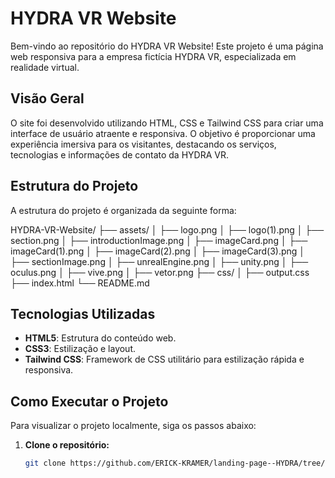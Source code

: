 # HYDRA VR Website

Bem-vindo ao repositório do HYDRA VR Website! Este projeto é uma página web responsiva para a empresa fictícia HYDRA VR, especializada em realidade virtual.

## Visão Geral

O site foi desenvolvido utilizando HTML, CSS e Tailwind CSS para criar uma interface de usuário atraente e responsiva. O objetivo é proporcionar uma experiência imersiva para os visitantes, destacando os serviços, tecnologias e informações de contato da HYDRA VR.

## Estrutura do Projeto

A estrutura do projeto é organizada da seguinte forma:

HYDRA-VR-Website/
├── assets/
│ ├── logo.png
│ ├── logo(1).png
│ ├── section.png
│ ├── introductionImage.png
│ ├── imageCard.png
│ ├── imageCard(1).png
│ ├── imageCard(2).png
│ ├── imageCard(3).png
│ ├── sectionImage.png
│ ├── unrealEngine.png
│ ├── unity.png
│ ├── oculus.png
│ ├── vive.png
│ ├── vetor.png
├── css/
│ ├── output.css
├── index.html
└── README.md


## Tecnologias Utilizadas

- **HTML5**: Estrutura do conteúdo web.
- **CSS3**: Estilização e layout.
- **Tailwind CSS**: Framework de CSS utilitário para estilização rápida e responsiva.

## Como Executar o Projeto

Para visualizar o projeto localmente, siga os passos abaixo:

1. **Clone o repositório:**

   ```bash
   git clone https://github.com/ERICK-KRAMER/landing-page--HYDRA/tree/main


